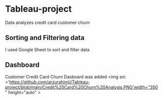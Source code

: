 # Tableau-project
Data analyzes credit card customer churn 

## Sorting and Filtering data
I used Google Sheet to sort and filter data

## Dashboard
Customer Credit Card Churn Dasboard was added
<img src ='https://github.com/arzurahimli/Tableau-project/blob/main/Credit%20Card%20Churn%20Analysis.PNG'width="350" height="auto" >
